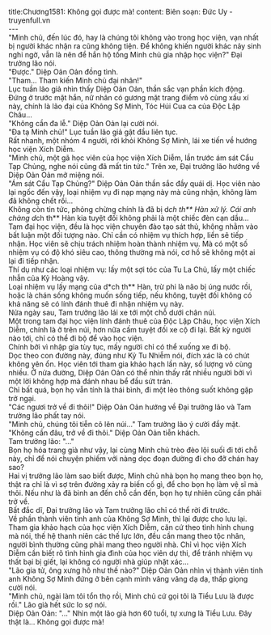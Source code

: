 title:Chương1581: Không gọi được mà!
content:
Biên soạn: Đức Uy - truyenfull.vn<br>---<br>"Minh chủ, đến lúc đó, hay là chúng tôi không vào trong học viện, vạn nhất bị người khác nhận ra cũng không tiện. Để không khiến người khác nảy sinh nghi ngờ, vẫn là nên để hắn hộ tống Minh chủ gia nhập học viện?" Đại trưởng lão nói.<br>"Được." Diệp Oản Oản đồng tình.<br>"Tham... Tham kiến Minh chủ đại nhân!"<br>Lục tuần lão giả nhìn thấy Diệp Oản Oản, thần sắc vạn phần kích động.<br>Đứng ở trước mặt hắn, nữ nhân có gương mặt trang điểm vô cùng xấu xí này, chính là lão đại của Không Sợ Minh, Tóc Húi Cua ca của Độc Lập Châu...<br>"Không cần đa lễ." Diệp Oản Oản lại cười nói.<br>"Đa tạ Minh chủ!" Lục tuần lão giả gật đầu liên tục.<br>Rất nhanh, một nhóm 4 người, rời khỏi Không Sợ Minh, lái xe tiến về hướng học viện Xích Diễm.<br>"Minh chủ, một gã học viên của học viện Xích Diễm, lần trước ám sát Cẩu Tạp Chủng, nghe nói cũng đã mất tin tức." Trên xe, Đại trưởng lão hướng về Diệp Oản Oản mở miệng nói.<br>"Ám sát Cẩu Tạp Chủng?" Diệp Oản Oản thần sắc đầy quái dị. Học viên nào lại ngốc đến vậy, loại nhiệm vụ đi nạp mạng này mà cũng nhận, không làm đã không chết rồi…<br>Không còn tin tức, phỏng chừng chính là đã bị d*ch th** Hàn xử lý. Cái anh chàng d*ch th** Hàn kia tuyệt đối không phải là một chiếc đèn cạn dầu…<br>Tam đại học viện, đều là học viện chuyên đào tạo sát thủ, không nhằm vào bất luận một đối tượng nào. Chỉ cần có nhiệm vụ thích hợp, liền sẽ tiếp nhận. Học viên sẽ chịu trách nhiệm hoàn thành nhiệm vụ. Mà có một số nhiệm vụ có độ khó siêu cao, thông thường mà nói, cơ hồ sẽ không một ai lại đi tiếp nhận.<br>Thí dụ như các loại nhiệm vụ: lấy một sợi tóc của Tu La Chủ, lấy một chiếc nhẫn của Kỷ Hoàng vậy.<br>Loại nhiệm vụ lấy mạng của d*ch th** Hàn, trừ phi là não bị úng nước rồi, hoặc là chán sống không muốn sống tiếp, nếu không, tuyệt đối không có khả năng sẽ có lính đánh thuê đi nhận nhiệm vụ này.<br>Nửa ngày sau, Tam trưởng lão lái xe tới một chỗ dưới chân núi.<br>Một trong tam đại học viện lính đánh thuê của Độc Lập Châu, học viện Xích Diễm, chính là ở trên núi, hơn nữa cấm tuyệt đối xe cộ đi lại. Bất kỳ người nào tới, chỉ có thể đi bộ để vào học viện.<br>Chính bởi vì nhập gia tùy tục, mấy người chỉ có thể xuống xe đi bộ.<br>Dọc theo con đường này, đúng như Kỷ Tu Nhiễm nói, đích xác là có chút không yên ổn. Học viên tới tham gia khảo hạch lần này, số lượng vô cùng nhiều. Ở nửa đường, Diệp Oản Oản có thể nhìn thấy rất nhiều người bởi vì một lời không hợp mà đánh nhau bể đầu sứt trán.<br>Chỉ bất quá, bọn họ vẫn tính là thái bình, đi một lèo thông suốt không gặp trở ngại.<br>"Các ngươi trở về đi thôi!" Diệp Oản Oản hướng về Đại trưởng lão và Tam trưởng lão phất tay nói.<br>"Minh chủ, chúng tôi tiễn cô lên núi..." Tam trưởng lão ý cười đầy mặt.<br>"Không cần đâu, trở về đi thôi." Diệp Oản Oản tiễn khách.<br>Tam trưởng lão: "..."<br>Bọn họ hóa trang già như vậy, lại cùng Minh chủ trèo đèo lội suối đi tới chỗ này, chỉ để nói chuyện phiếm với nàng dọc đoạn đường đi cho đỡ chán hay sao?<br>Hai vị trưởng lão làm sao biết được, Minh chủ nhà bọn họ mang theo bọn họ, thật ra chỉ là vì sợ trên đường xảy ra biến cố gì, để cho bọn họ làm vệ sĩ mà thôi. Nếu như là đã bình an đến chỗ cần đến, bọn họ tự nhiên cũng cần phải trở về.<br>Bất đắc dĩ, Đại trưởng lão và Tam trưởng lão chỉ có thể rời đi trước.<br>Về phần thành viên tinh anh của Không Sợ Minh, thì lại được cho lưu lại.<br>Tham gia khảo hạch của học viện Xích Diễm, căn cứ theo tình hình chung mà nói, thế hệ thanh niên các thế lực lớn, đều cần mang theo tộc nhân, người bình thường cũng phải mang theo người nhà. Chỉ vì học viện Xích Diễm cần biết rõ tình hình gia đình của học viên dự thi, để tránh nhiệm vụ thất bại bị giết, lại không có người nhà giúp nhặt xác…<br>"Lão gia tử, ông xưng hô như thế nào?" Diệp Oản Oản nhìn vị thành viên tinh anh Không Sợ Minh đứng ở bên cạnh mình vâng vâng dạ dạ, thấp giọng cười nói.<br>"Minh chủ, ngài làm tôi tổn thọ rồi, Minh chủ cứ gọi tôi là Tiểu Lưu là được rồi." Lão già hết sức lo sợ nói.<br>Diệp Oản Oản: "..." Nhìn một lão già hơn 60 tuổi, tự xưng là Tiểu Lưu. Đây thật là... Không gọi được mà!